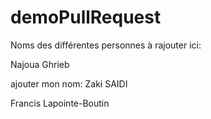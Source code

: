 # demoPullRequest
Noms des différentes personnes à rajouter ici:

Najoua Ghrieb

ajouter mon nom: Zaki SAIDI

Francis Lapointe-Boutin

